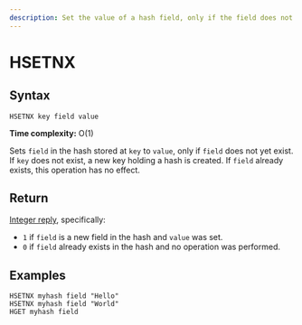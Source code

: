 ```yaml
---
description: Set the value of a hash field, only if the field does not exist
---
```


# HSETNX

## Syntax

    HSETNX key field value

**Time complexity:** O(1)

Sets `field` in the hash stored at `key` to `value`, only if `field` does not
yet exist.
If `key` does not exist, a new key holding a hash is created.
If `field` already exists, this operation has no effect.

## Return

[Integer reply](https://redis.io/docs/reference/protocol-spec#resp-integers), specifically:

* `1` if `field` is a new field in the hash and `value` was set.
* `0` if `field` already exists in the hash and no operation was performed.

## Examples

```cli
HSETNX myhash field "Hello"
HSETNX myhash field "World"
HGET myhash field
```
